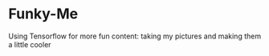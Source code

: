 # Funky-Me

Using Tensorflow for more fun content: taking my pictures and making them a little cooler
